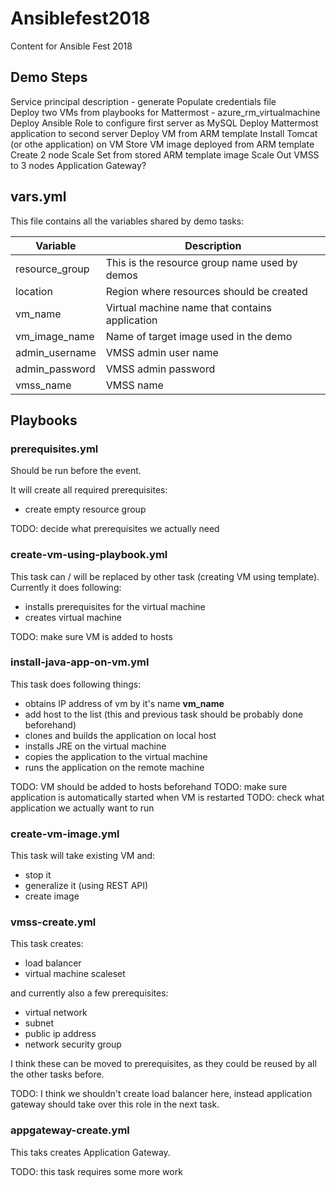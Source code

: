 # Ansiblefest2018
Content for Ansible Fest 2018

## Demo Steps

Service principal description - generate
Populate credentials file       
Deploy two VMs from playbooks for Mattermost - azure_rm_virtualmachine          Deploy Ansible Role to configure first server as MySQL
Deploy Mattermost application to second server
Deploy VM from ARM template
Install Tomcat (or othe application) on VM
Store VM image deployed from ARM template
Create 2 node Scale Set from stored ARM template image
Scale Out VMSS to 3 nodes
Application Gateway?


## vars.yml

This file contains all the variables shared by demo tasks:

|Variable      |Description                                    |
|--------------|-----------------------------------------------|
|resource_group|This is the resource group name used by demos  |
|location      |Region where resources should be created       |
|vm_name       |Virtual machine name that contains application |
|vm_image_name |Name of target image used in the demo          |
|admin_username|VMSS admin user name                           |
|admin_password|VMSS admin password                            |
|vmss_name     |VMSS name                                      |


## Playbooks

### prerequisites.yml

Should be run before the event.

It will create all required prerequisites:
- create empty resource group

TODO: decide what prerequisites we actually need

### create-vm-using-playbook.yml

This task can / will be replaced by other task (creating VM using template).
Currently it does following:
- installs prerequisites for the virtual machine
- creates virtual machine

TODO: make sure VM is added to hosts

### install-java-app-on-vm.yml

This task does following things:
- obtains IP address of vm by it's name **vm_name**
- add host to the list (this and previous task should be probably done beforehand)
- clones and builds the application on local host
- installs JRE on the virtual machine
- copies the application to the virtual machine
- runs the application on the remote machine

TODO: VM should be added to hosts beforehand
TODO: make sure application is automatically started when VM is restarted
TODO: check what application we actually want to run

### create-vm-image.yml

This task will take existing VM and:
- stop it
- generalize it (using REST API)
- create image

### vmss-create.yml

This task creates:
- load balancer
- virtual machine scaleset

and currently also a few prerequisites:
- virtual network
- subnet
- public ip address
- network security group

I think these can be moved to prerequisites, as they could be reused by all the other tasks before.

TODO: I think we shouldn't create load balancer here, instead application gateway should take over this role in the next task.

### appgateway-create.yml

This taks creates Application Gateway.

TODO: this task requires some more work